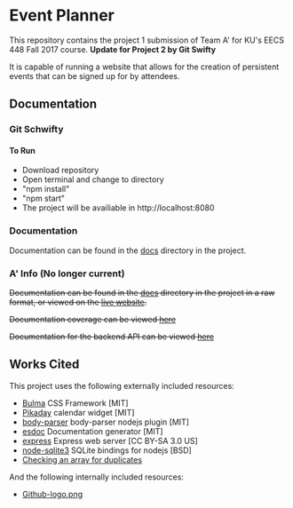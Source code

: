 # Event Planner

This repository contains the project 1 submission of Team A' for KU's EECS 448 Fall 2017 course.
**Update for Project 2 by Git Swifty**

It is capable of running a website that allows for the creation of persistent events that can be signed up for by attendees.

## Documentation

### Git Schwifty

#### To Run
* Download repository
* Open terminal and change to directory
* "npm install"
* "npm start"
* The project will be availiable in http://localhost:8080

### Documentation

Documentation can be found in the [docs](docs) directory in the project. 


### A' Info (No longer current)

~~Documentation can be found in the [docs](docs) directory in the project in a raw format, or viewed on the [live website](https://448.benhaney.com/docs/).~~

~~Documentation coverage can be viewed [here](https://448.benhaney.com/docs/source.html)~~

~~Documentation for the backend API can be viewed [here](https://448.benhaney.com/docs/manual/api.html)~~

## Works Cited

This project uses the following externally included resources:
* [Bulma](http://bulma.io/) CSS Framework [MIT]
* [Pikaday](https://dbushell.com/Pikaday/) calendar widget [MIT]
* [body-parser](https://www.npmjs.com/package/body-parser) body-parser nodejs plugin [MIT]
* [esdoc](https://esdoc.org/) Documentation generator [MIT]
* [express](https://expressjs.com/) Express web server [CC BY-SA 3.0 US]
* [node-sqlite3](https://github.com/mapbox/node-sqlite3) SQLite bindings for nodejs [BSD]
* [Checking an array for duplicates](https://stackoverflow.com/questions/7376598/in-javascript-how-do-i-check-if-an-array-has-duplicate-values)

And the following internally included resources:
* [Github-logo.png](public/img/gh.png)
